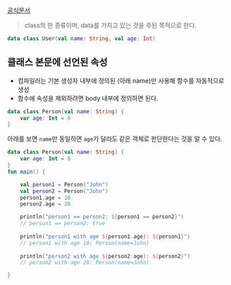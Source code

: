 [공식문서](https://kotlinlang.org/docs/data-classes.html)

> class의 한 종류이며, data를 가지고 있는 것을 주된 목적으로 한다. 

```Kotlin 
data class User(val name: String, val age: Int)
```


## 클래스 본문에 선언된 속성
- 컴파일러는 기본 생성자 내부에 정의된 (아래 name)만 사용해 함수를 자동적으로 생성
- 함수에 속성을 제외하려면 body 내부에 정의하면 된다. 
```Kotlin
data class Person(val name: String) {
	var age: Int = 0 
}
```


아래를 보면 `name`만 동일하면 `age`가 달라도 같은 객체로 판단한다는 것을 알 수 있다. 
```Kotlin 
data class Person(val name: String) {
    var age: Int = 0
}
fun main() {

    val person1 = Person("John")
    val person2 = Person("John")
    person1.age = 10
    person2.age = 20

    println("person1 == person2: ${person1 == person2}")
    // person1 == person2: true
  
    println("person1 with age ${person1.age}: ${person1}")
    // person1 with age 10: Person(name=John)
  
    println("person2 with age ${person2.age}: ${person2}")
    // person2 with age 20: Person(name=John)

}
```